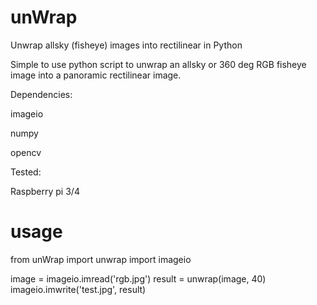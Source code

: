 # unWrap
Unwrap allsky (fisheye) images into rectilinear in Python

Simple to use python script to unwrap an allsky or 360 deg RGB fisheye image into a panoramic rectilinear image.

Dependencies:

imageio

numpy

opencv


Tested:

Raspberry pi 3/4

# usage
  from unWrap import unwrap
  import imageio

  image = imageio.imread('rgb.jpg')
  result = unwrap(image, 40)
  imageio.imwrite('test.jpg', result)

